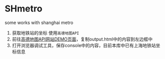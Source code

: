 # SHmetro
some works with shanghai metro

1. 获取地铁站的坐标 使用`高德地图API`
2. 前往[高德地图API网站DEMO页面](http://lbs.amap.com/fn/jsdemo_loader/?url=http://webapi.amap.com/demos/transfer/lineSearch.html)，复制output.html中的内容到左边框中
3. 打开浏览器调试工具，保存console中的内容，目前本库中已有上海地铁站坐标信息
